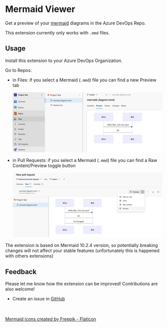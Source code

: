 # Mermaid Viewer

Get a preview of your [mermaid](https://mermaid-js.github.io/mermaid/) diagrams in the Azure DevOps Repo.

This extension currently only works with `.mmd` files.

## Usage

Install this extension to your Azure DevOps Organization.

Go to Repos:
- in Files: if you select a Mermaid (`.mmd`) file you can find a new Preview tab
  
  ![Code: Preview Diagram](code_preview_diagram.png)

- in Pull Requests: if you select a Mermaid (`.mmd`) file you can find a Raw Content/Preview toggle button
  
  ![Pull Request: Preview Diagram](pr_preview_diagram.png)


The extension is based on Mermaid 10.2.4 version, so potentially breaking changes will not affect your stable features (unfortunately this is happened with others extensions) 

## Feedback

Please let me know how the extension can be improved! Contributions are also welcome!

- Create an issue in [GitHub](https://github.com/daniecas/azure-devops-mermaid-viewer/issues)


<br/><br/>
<a href="https://www.flaticon.com/free-icons/mermaid" title="mermaid icons">Mermaid icons created by Freepik - Flaticon</a>